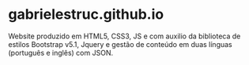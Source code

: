 # gabrielestruc.github.io
Website produzido em HTML5, CSS3, JS e com auxilio da biblioteca de estilos Bootstrap v5.1, Jquery e gestão de conteúdo em duas línguas (português e inglês) com JSON.
